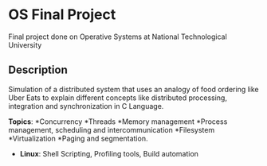# OS Final Project
Final project done on Operative Systems at National Technological University

## Description
Simulation of a distributed system that uses an analogy of food ordering like Uber Eats to explain different concepts like distributed processing, integration and synchronization in C Language.

**Topics**: 
*Concurrency
*Threads 
*Memory management
*Process management, scheduling and intercommunication
*Filesystem
*Virtualization
*Paging and segmentation.
* **Linux**: Shell Scripting, Profiling tools, Build automation 
